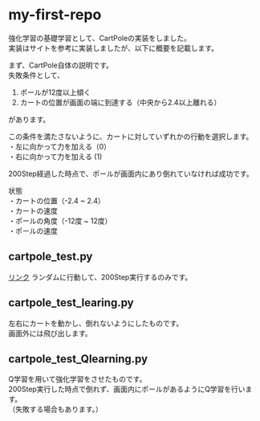 # my-first-repo

強化学習の基礎学習として、CartPoleの実装をしました。  
実装はサイトを参考に実装しましたが、以下に概要を記載します。

まず、CartPole自体の説明です。  
失敗条件として、
1. ポールが12度以上傾く
2. カートの位置が画面の端に到達する（中央から2.4以上離れる）

があります。

この条件を満たさないように、カートに対していずれかの行動を選択します。  
・左に向かって力を加える（0）  
・右に向かって力を加える (1)  

200Step経過した時点で、ポールが画面内にあり倒れていなければ成功です。


状態  
・カートの位置（-2.4 ~ 2.4）  
・カートの速度  
・ポールの角度（-12度 ~ 12度）  
・ポールの速度  



## cartpole_test.py
[リンク](./cartpole_test.py)
ランダムに行動して、200Step実行するのみです。  


## cartpole_test_learing.py
左右にカートを動かし、倒れないようにしたものです。  
画面外には飛び出します。  


## cartpole_test_Qlearning.py
Q学習を用いて強化学習をさせたものです。  
200Step実行した時点で倒れず、画面内にポールがあるようにQ学習を行います。  
（失敗する場合もあります。）  

